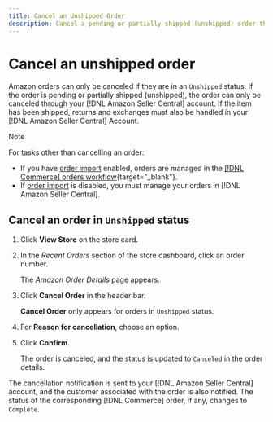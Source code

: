 ```yaml
---
title: Cancel an Unshipped Order
description: Cancel a pending or partially shipped (unshipped) order through your Amazon Seller Central account. 
---
```


# Cancel an unshipped order

Amazon orders can only be canceled if they are in an `Unshipped` status. If the order is pending or partially shipped (unshipped), the order can only be canceled through your [!DNL Amazon Seller Central] account. If the item has been shipped, returns and exchanges must also be handled in your [!DNL Amazon Seller Central] Account.

>[!NOTE]
>
>For tasks other than cancelling an order:
>
>- If you have [order import](./order-settings.md) enabled, orders are managed in the [[!DNL Commerce] orders workflow](https://docs.magento.com/user-guide/sales/orders.html){target="_blank"}.
>- If [order import](./order-settings.md) is disabled, you must manage your orders in [!DNL Amazon Seller Central].

## Cancel an order in `Unshipped` status

1. Click **View Store** on the store card.

1. In the _Recent Orders_ section of the store dashboard, click an order number.

    The _Amazon Order Details_ page appears.

1. Click **Cancel Order** in the header bar.

    **Cancel Order** only appears for orders in `Unshipped` status.

1. For **Reason for cancellation**, choose an option.

1. Click **Confirm**.

    The order is canceled, and the status is updated to `Canceled` in the order details.

The cancellation notification is sent to your [!DNL Amazon Seller Central] account, and the customer associated with the order is also notified. The status of the corresponding [!DNL Commerce] order, if any, changes to `Complete`.
